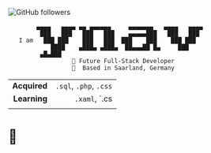 ![GitHub followers](https://img.shields.io/github/followers/ynavcodes?style=social)

```
        ▄▄▄▄   ▄▄▄▄ ▄▄ ▄▄▄▄▄▄     ▄▄▄▄▄▄▄   ▄▄▄▄   ▄▄▄▄ 
         ███   ███   ███   ███    ▄▄▄▄▄███   ███   ███  
   I am   ███ ███    ███   ███  ███    ███    ███ ███   
            ████    ▄███▄ ▄███▄  ██▄▄▄██ █▄     ███     
         ▄█▄███                                                         
                  🚀 Future Full-Stack Developer 
                  📍  Based in Saarland, Germany
```

| | |
|---:| ---:|
| **Acquired** | `.sql`, `.php`, `.css` |
| **Learning** | `.xaml`, `.cs |
| | | 


# 💚
